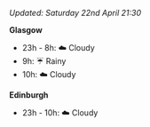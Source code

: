 *Updated: Saturday 22nd April 21:30*

**Glasgow**

* 23h - 8h: :cloud: Cloudy
* 9h: :umbrella: Rainy
* 10h: :cloud: Cloudy

**Edinburgh**

* 23h - 10h: :cloud: Cloudy
